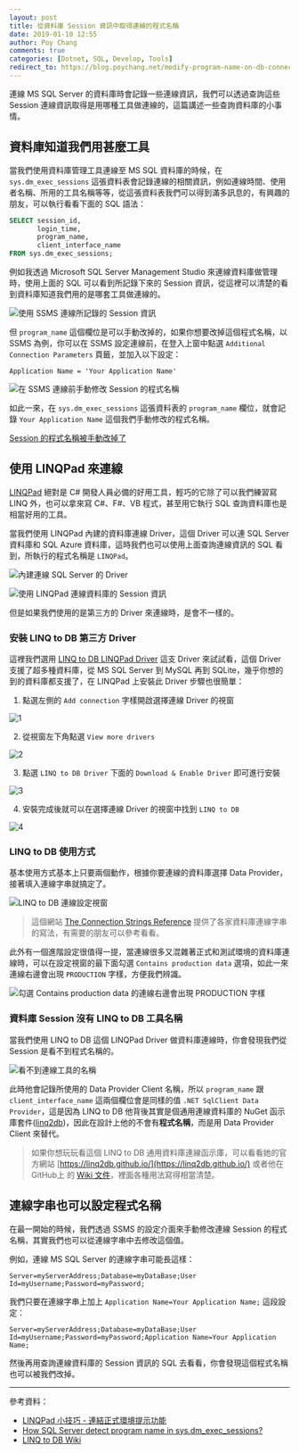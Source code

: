 ```yaml
---
layout: post
title: 從資料庫 Session 資訊中取得連線的程式名稱
date: 2019-01-10 12:55
author: Poy Chang
comments: true
categories: [Dotnet, SQL, Develop, Tools]
redirect_to: https://blog.poychang.net/modify-program-name-on-db-connection-session-and-use-linq-to-db-on-linqpad/
---
```


連線 MS SQL Server 的資料庫時會記錄一些連線資訊，我們可以透過查詢這些 Session 連線資訊取得是用哪種工具做連線的，這篇講述一些查詢資料庫的小事情。

## 資料庫知道我們用甚麼工具

當我們使用資料庫管理工具連線至 MS SQL 資料庫的時候，在 `sys.dm_exec_sessions` 這張資料表會記錄連線的相關資訊，例如連線時間、使用者名稱、所用的工具名稱等等，從這張資料表我們可以得到滿多訊息的，有興趣的朋友，可以執行看看下面的 SQL 語法：

```sql
SELECT session_id, 
       login_time, 
       program_name, 
       client_interface_name
FROM sys.dm_exec_sessions;
```

例如我透過 Microsoft SQL Server Management Studio 來連線資料庫做管理時，使用上面的 SQL 可以看到所記錄下來的 Session 資訊，從這裡可以清楚的看到資料庫知道我們用的是哪套工具做連線的。

![使用 SSMS 連線所記錄的 Session 資訊](https://i.imgur.com/AeyhkQJ.png)

但 `program_name` 這個欄位是可以手動改掉的，如果你想要改掉這個程式名稱，以 SSMS 為例，你可以在 SSMS 設定連線前，在登入上窗中點選 `Additional Connection Parameters` 頁籤，並加入以下設定：

```
Application Name = 'Your Application Name'
```

![在 SSMS 連線前手動修改 Session 的程式名稱](https://i.imgur.com/WUSvJIN.png)

如此一來，在 `sys.dm_exec_sessions` 這張資料表的 `program_name` 欄位，就會記錄 `Your Application Name` 這個我們手動修改的程式名稱。

[Session 的程式名稱被手動改掉了](https://i.imgur.com/KKmDLqi.png)

## 使用 LINQPad 來連線

[LINQPad](https://www.linqpad.net/) 絕對是 C# 開發人員必備的好用工具，輕巧的它除了可以我們練習寫 LINQ 外，也可以拿來寫 C#、F#、VB 程式，甚至用它執行 SQL 查詢資料庫也是相當好用的工具。

當我們使用 LINQPad 內建的資料庫連線 Driver，這個 Driver 可以連 SQL Server 資料庫和 SQL Azure 資料庫，這時我們也可以使用上面查詢連線資訊的 SQL 看到，所執行的程式名稱是 `LINQPad`。

![內建連線 SQL Server 的 Driver](https://i.imgur.com/DglEqWP.png)

![使用 LINQPad 連線資料庫的 Session 資訊](https://i.imgur.com/P6KA9kp.png)

但是如果我們使用的是第三方的 Driver 來連線時，是會不一樣的。

### 安裝 LINQ to DB 第三方 Driver

這裡我們選用 [LINQ to DB LINQPad Driver](https://github.com/linq2db/linq2db.LINQPad) 這支 Driver 來試試看，這個 Driver 支援了超多種資料庫，從 MS SQL Server 到 MySQL 再到 SQLite，幾乎你想的到的資料庫都支援了，在 LINQPad 上安裝此 Driver 步驟也很簡單：

1. 點選左側的 `Add connection` 字樣開啟選擇連線 Driver 的視窗

![1](https://i.imgur.com/4wDODtB.png)

2. 從視窗左下角點選 `View more drivers`

![2](https://i.imgur.com/DHxxCbc.png)

3. 點選 `LINQ to DB Driver` 下面的 `Download & Enable Driver` 即可進行安裝

![3](https://i.imgur.com/cEJRYBK.png)

4. 安裝完成後就可以在選擇連線 Driver 的視窗中找到 `LINQ to DB`

![4](https://i.imgur.com/Q73JuZF.png)

### LINQ to DB 使用方式

基本使用方式基本上只要兩個動作，根據你要連線的資料庫選擇 Data Provider，接著填入連線字串就搞定了。

![LINQ to DB 連線設定視窗](https://i.imgur.com/jVxikmu.png)

>這個網站 [The Connection Strings Reference](https://www.connectionstrings.com/) 提供了各家資料庫連線字串的寫法，有需要的朋友可以參考看看。

此外有一個進階設定很值得一提，當連線很多又混雜著正式和測試環境的資料庫連線時，可以在設定視窗的最下面勾選 `Contains production data` 選項，如此一來連線右邊會出現 `PRODUCTION` 字樣，方便我們辨識。

![勾選 Contains production data 的連線右邊會出現 PRODUCTION 字樣](https://i.imgur.com/C9f4sq8.png)

### 資料庫 Session 沒有 LINQ to DB 工具名稱

當我們使用 LINQ to DB 這個 LINQPad Driver 做資料庫連線時，你會發現我們從 Session 是看不到程式名稱的。

![看不到連線工具的名稱](https://i.imgur.com/p5Tbjiq.png)

此時他會記錄所使用的 Data Provider Client 名稱，所以 `program_name` 跟 `client_interface_name` 這兩個欄位會是同樣的值 `.NET SqlClient Data Provider`，這是因為 LINQ to DB 他背後其實是個通用連線資料庫的 NuGet 函示庫套件([linq2db](https://www.nuget.org/packages/linq2db/))，因此在設計上他的不會有**程式名稱**，而是用 Data Provider Client 來替代。

>如果你想玩玩看這個 LINQ to DB 通用資料庫連線函示庫，可以看看她的官方網站 [https://linq2db.github.io/](https://linq2db.github.io/) 或者他在 GitHub上 的 [Wiki 文件](https://github.com/linq2db/linq2db/wiki/Introduction)，裡面各種用法寫得相當清楚。

## 連線字串也可以設定程式名稱

在最一開始的時候，我們透過 SSMS 的設定介面來手動修改連線 Session 的程式名稱，其實我們也可以從連線字串中去修改這個值。

例如，連線 MS SQL Server 的連線字串可能長這樣：

```
Server=myServerAddress;Database=myDataBase;User Id=myUsername;Password=myPassword;
```

我們只要在連線字串上加上 `Application Name=Your Application Name;` 這段設定：

```
Server=myServerAddress;Database=myDataBase;User Id=myUsername;Password=myPassword;Application Name=Your Application Name;
```

然後再用查詢連線資料庫的 Session 資訊的 SQL 去看看，你會發現這個程式名稱也可以被我們改掉。

----------

參考資料：

* [LINQPad 小技巧 - 連結正式環境提示功能](https://demo.tc/post/843)
* [How SQL Server detect program name in sys.dm_exec_sessions?](https://stackoverflow.com/questions/24385476/how-sql-server-detect-program-name-in-sys-dm-exec-sessions)
* [LINQ to DB Wiki](https://github.com/linq2db/linq2db/wiki/Introduction)
